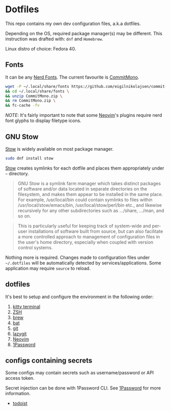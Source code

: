 # Dotfiles

This repo contains my own dev configuration files, a.k.a dotfiles.

Depending on the OS, required package manager(s) may be different.
This instruction was drafted with: `dnf` and `Homebrew`.

Linux distro of choice: Fedora 40.

## Fonts

It can be any [Nerd Fonts](https://www.nerdfonts.com/).
The current favourite is [CommitMono](https://commitmono.com/).

```bash
wget -P ~/.local/share/fonts https://github.com/eigilnikolajsen/commit-mono/releases/download/v1.143/CommitMono-1.143.zip \
&& cd ~/.local/share/fonts \
&& unzip CommitMono.zip \
&& rm CommitMono.zip \
&& fc-cache -fv
```

*NOTE*: It's fairly important to note that some [Neovim](./nvim)'s plugins require nerd font glyphs to display filetype icons.

## GNU Stow

[Stow](https://www.gnu.org/software/stow/) is widely available on most package manager.

```bash
sudo dnf install stow
```

[Stow](https://www.gnu.org/software/stow/) creates symlinks for each dotfile and places them appropriately under `~` directory.

> GNU Stow is a symlink farm manager which takes distinct packages of software and/or data located in separate directories on the filesystem, and makes them appear to be installed in the same place. For example, /usr/local/bin could contain symlinks to files within /usr/local/stow/emacs/bin, /usr/local/stow/perl/bin etc., and likewise recursively for any other subdirectories such as .../share, .../man, and so on.

> This is particularly useful for keeping track of system-wide and per-user installations of software built from source, but can also facilitate a more controlled approach to management of configuration files in the user's home directory, especially when coupled with version control systems.

Nothing more is required.
Changes made to configuration files under `~/.dotfiles` will be automatically detected by services/applications.
Some application may require `source` to reload.

## dotfiles

It's best to setup and configure the environment in the following order:

1. [kitty terminal](./kitty/README.md)
2. [ZSH](./shell/README.md)
3. [brew](./brew/README.md)
4. [bat](./bat/README.md)
5. [git](./git/README.md)
6. [lazygit](./lazygit/README.md)
7. [Neovim](./nvim/README.md)
8. [1Password](./1password/README.md)

## configs containing secrets

Some configs may contain secrets such as username/password or API access token.

Secret injection can be done with 1Password CLI. See [1Password](./1password) for more information.

* [todoist](./todoist)
